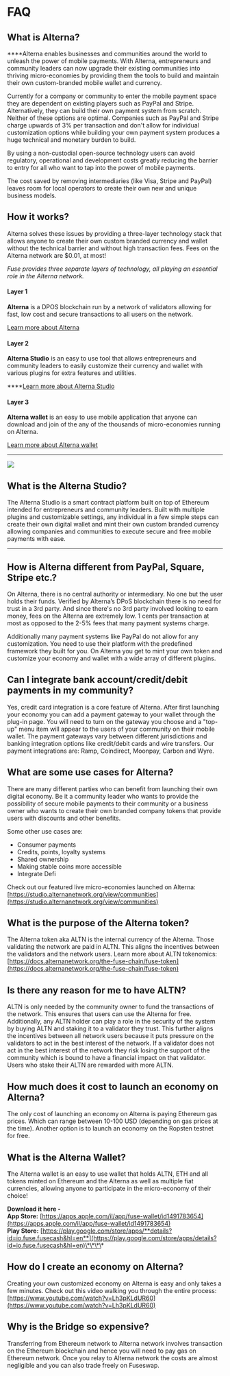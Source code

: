 # FAQ

## What is Alterna?

  
****Alterna enables businesses and communities around the world to unleash the power of mobile payments. With Alterna, entrepreneurs and community leaders can now upgrade their existing communities into thriving micro-economies by providing them the tools to build and maintain their own custom-branded mobile wallet and currency. 

Currently for a company or community to enter the mobile payment space they are dependent on existing players such as PayPal and Stripe. Alternatively, they can build their own payment system from scratch. Neither of these options are optimal. Companies such as PayPal and Stripe charge upwards of 3% per transaction and don't allow for individual customization options while building your own payment system produces a huge technical and monetary burden to build. 

By using a non-custodial open-source technology users can avoid regulatory, operational and development costs greatly reducing the barrier to entry for all who want to tap into the power of mobile payments. 

The cost saved by removing intermediaries \(like Visa, Stripe and PayPal\) leaves room for local operators to create their own new and unique business models.



## How it works? 

Alterna solves these issues by providing a three-layer technology stack that allows anyone to create their own custom branded currency and wallet without the technical barrier and without high transaction fees. Fees on the Alterna network are $0.01, at most!

_Fuse provides three separate layers of technology, all playing an essential role in the Alterna network._ 

#### **Layer 1**

**Alterna** is a DPOS blockchain run by a network of validators allowing for fast, low cost and secure transactions to all users on the network. 

[Learn more about Alterna](https://docs.alternanetwork.org/become-a-validator/how-to-become-a-validator)

#### **Layer 2**

**Alterna Studio** is an easy to use tool that allows entrepreneurs and community leaders to easily customize their currency and wallet with various plugins for extra features and utilities.   
  
****[Learn more about Alterna Studio](https://docs.alternanetwork.org/the-fuse-studio/overview)

#### **Layer 3**

**Alterna wallet** is an easy to use mobile application that anyone can download and join of the any of the thousands of micro-economies running on Alterna. 

[Learn more about Alterna wallet](https://docs.alternanetwork.org/the-mobile-wallet/overview)  
****

![](../.gitbook/assets/stack-faq.jpg)

## **What is the Alterna Studio?**

The Alterna Studio is a smart contract platform built on top of Ethereum intended for entrepreneurs and community leaders. Built with multiple plugins and customizable settings, any individual in a few simple steps can create their own digital wallet and mint their own custom branded currency allowing companies and communities to execute secure and free mobile payments with ease.   
****

## **How is Alterna different from PayPal, Square, Stripe etc.?** 

On Alterna, there is no central authority or intermediary. No one but the user holds their funds. Verified by Alterna’s DPoS blockchain there is no need for trust in a 3rd party. And since there's no 3rd party involved looking to earn money, fees on the Alterna are extremely low. 1 cents per transaction at most as opposed to the 2-5% fees that many payment systems charge. 

Additionally many payment systems like PayPal do not allow for any customization. You need to use their platform with the predefined framework they built for you. On Alterna you get to mint your own token and customize your economy and wallet with a wide array of different plugins. 

## **Can I integrate bank account/credit/debit payments in my community?**

Yes, credit card integration is a core feature of Alterna. After first launching your economy you can add a payment gateway to your wallet through the plug-in page. You will need to turn on the gateway you choose and a "top-up" menu item will appear to the users of your community on their mobile wallet. The payment gateways vary between different jurisdictions and banking integration options like credit/debit cards and wire transfers. Our payment integrations are: Ramp, Coindirect, Moonpay, Carbon and Wyre.

## **What are some use cases for Alterna?** 

There are many different parties who can benefit from launching their own digital economy. Be it a community leader who wants to provide the possibility of secure mobile payments to their community or a business owner who wants to create their own branded company tokens that provide users with discounts and other benefits. 

Some other use cases are:

* Consumer payments
* Credits, points, loyalty systems
* Shared ownership
* Making stable coins more accessible
* Integrate Defi

Check out our featured live micro-economies launched on Alterna: [https://studio.alternanetwork.org/view/communities](https://studio.alternanetwork.org/view/communities)

## **What is the purpose of the Alterna token?** 

The Alterna token aka ALTN is the internal currency of the Alterna.  Those validating the network are paid in ALTN. This aligns the incentives between the validators and the network users. Learn more about ALTN tokenomics: [https://docs.alternanetwork.org/the-fuse-chain/fuse-token](https://docs.alternanetwork.org/the-fuse-chain/fuse-token)

## **Is there any reason for me to have ALTN?** 

ALTN is only needed by the community owner to fund the transactions of the network. This ensures that users can use the Alterna for free. Additionally, any ALTN holder can play a role in the security of the system by buying ALTN and staking it to a validator they trust. This further aligns the incentives between all network users because it puts pressure on the validators to act in the best interest of the network. If a validator does not act in the best interest of the network they risk losing the support of the community which is bound to have a financial impact on that validator. Users who stake their ALTN are rewarded with more ALTN. 

## **How much does it cost to launch an economy on Alterna?**

The only cost of launching an economy on Alterna is paying Ethereum gas prices. Which can range between 10-100 USD \(depending on gas prices at the time\). Another option is to launch an economy on the Ropsten testnet for free. 

## **What is the Alterna Wallet?** 

**T**he Alterna wallet is an easy to use wallet that holds ALTN, ETH and all tokens minted on Ethereum and the Alterna as well as multiple fiat currencies, allowing anyone to participate in the micro-economy of their choice!  
  
**Download it here -   
App Store:** [https://apps.apple.com/il/app/fuse-wallet/id1491783654](https://apps.apple.com/il/app/fuse-wallet/id1491783654)  
**Play Store:** [https://play.google.com/store/apps/**details?id=io.fuse.fusecash&hl=en**](https://play.google.com/store/apps/details?id=io.fuse.fusecash&hl=en)\*\*\*\*

## **How do I create an economy on Alterna?**

Creating your own customized economy on Alterna is easy and only takes a few minutes. Check out this video walking you through the entire process: [https://www.youtube.com/watch?v=Lh3pKLdUR60](https://www.youtube.com/watch?v=Lh3pKLdUR60)

## Why is the Bridge so expensive? 

Transferring from Ethereum network to Alterna network involves transaction on the Ethereum blockchain and hence you will need to pay gas on Ethereum network. Once you relay to Alterna network the costs are almost negligible and you can also trade freely on Fuseswap.

